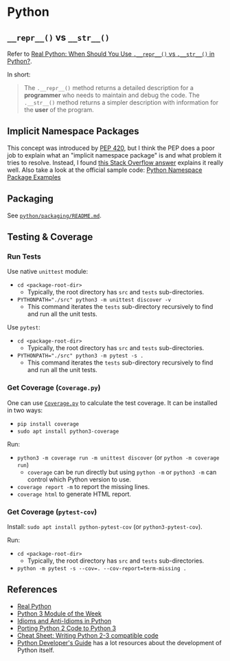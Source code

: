 # Python

## `__repr__()` vs `__str__()`

Refer to [Real Python: When Should You Use `.__repr__()` vs `.__str__()` in Python?](https://realpython.com/python-repr-vs-str/).

In short:

> The `.__repr__()` method returns a detailed description for a **programmer** who needs to maintain and debug the code. The `.__str__()` method returns a simpler description with information for the **user** of the program.

## Implicit Namespace Packages

This concept was introduced by [PEP 420](https://www.python.org/dev/peps/pep-0420/), but I think the PEP does a poor job to explain what an "implicit namespace package" is and what problem it tries to resolve. Instead, I found [this Stack Overflow answer](https://stackoverflow.com/a/21819733/630364) explains it really well. Also take a look at the official sample code: [Python Namespace Package Examples](https://github.com/pypa/sample-namespace-packages)

## Packaging

See [`python/packaging/README.md`](./python/packaging/README.md).

## Testing & Coverage

### Run Tests

Use native `unittest` module:
- `cd <package-root-dir>`
  - Typically, the root directory has `src` and `tests` sub-directories.
- `PYTHONPATH="./src" python3 -m unittest discover -v`
  - This command iterates the `tests` sub-directory recursively to find and run all the unit tests.

Use `pytest`:
- `cd <package-root-dir>`
  - Typically, the root directory has `src` and `tests` sub-directories.
- `PYTHONPATH="./src" python3 -m pytest -s .`
  - This command iterates the `tests` sub-directory recursively to find and run all the unit tests.

### Get Coverage (`Coverage.py`)

One can use [`Coverage.py`](https://coverage.readthedocs.io) to calculate the test coverage. It can be installed in two ways:
- `pip install coverage`
- `sudo apt install python3-coverage`

Run:
- `python3 -m coverage run -m unittest discover` (or `python -m coverage run`)
  - `coverage` can be run directly but using `python -m` or `python3 -m` can control which Python version to use.
- `coverage report -m` to report the missing lines.
- `coverage html` to generate HTML report.

### Get Coverage (`pytest-cov`)

Install: `sudo apt install python-pytest-cov` (or `python3-pytest-cov`).

Run:
- `cd <package-root-dir>`
  - Typically, the root directory has `src` and `tests` sub-directories.
- `python -m pytest -s --cov=. --cov-report=term-missing .`

## References

- [Real Python](https://realpython.com/)
- [Python 3 Module of the Week](https://pymotw.com/3/)
- [Idioms and Anti-Idioms in Python](https://docs.python.org/3.1/howto/doanddont.html)
- [Porting Python 2 Code to Python 3](https://docs.python.org/3/howto/pyporting.html)
- [Cheat Sheet: Writing Python 2-3 compatible code](http://python-future.org/compatible_idioms.html)
- [Python Developer's Guide](https://devguide.python.org/) has a lot resources about the development of Python itself.
